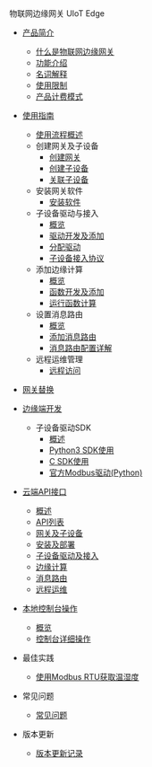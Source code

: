 <div class="sidebar_title icon__iotedge">物联网边缘网关 UIoT Edge</div>

- [产品简介](/uiot-edge/introduce/README.md)  
  - [什么是物联网边缘网关](/uiot-edge/introduce/iot_edge_introduce.md)
  - [功能介绍](/uiot-edge/introduce/functions.md)
  - [名词解释](/uiot-edge/introduce/glossary.md)
  - [使用限制](/uiot-edge/introduce/limits.md)
  - [产品计费模式](/uiot-edge/introduce/price.md)
  
- [使用指南](/uiot-edge/user_guide/README.md)
  - [使用流程概述](/uiot-edge/user_guide/overview.md)
  - 创建网关及子设备
    - [创建网关](/uiot-edge/user_guide/edge_subdevice/create_edge.md)
    - [创建子设备](/uiot-edge/user_guide/edge_subdevice/create_subdevice.md)
    - [关联子设备](/uiot-edge/user_guide/edge_subdevice/subdevice_bind.md)
  - 安装网关软件
    - [安装软件](/uiot-edge/user_guide/install/runtime_install.md)
  - 子设备驱动与接入
    - [概览](/uiot-edge/user_guide/subdevice_driver_access/overview.md)
    - [驱动开发及添加](/uiot-edge/user_guide/subdevice_driver_access/driver_development.md)
    - [分配驱动](/uiot-edge/user_guide/subdevice_driver_access/driver_allocate.md)
    - [子设备接入协议](/uiot-edge/user_guide/subdevice_driver_access/subdev_access_protocol.md)
  - 添加边缘计算
    - [概览](/uiot-edge/user_guide/edge_computing/overview.md)
    - [函数开发及添加](/uiot-edge/user_guide/edge_computing/function_development.md)
    - [运行函数计算](/uiot-edge/user_guide/edge_computing/function_running.md) 
  - 设置消息路由
    - [概览](/uiot-edge/user_guide/message_route/overview.md)
    - [添加消息路由](/uiot-edge/user_guide/message_route/add_msg_route.md)
    - [消息路由配置详解](/uiot-edge/user_guide/message_route/route_config_detail.md) 
  - 远程运维管理
    - [远程访问](/uiot-edge/user_guide/remote_maintaince/remote_access.md)
-  [网关替换](/uiot-edge/user_guide/getway_replace.md)
  

- [边缘端开发](/uiot-edge/edge_development/README.md)
  - 子设备驱动SDK  
    - [概述](/uiot-edge/edge_development/subdev_driver_SDK/overview.md) 
    - [Python3 SDK使用](/uiot-edge/edge_development/subdev_driver_SDK/python3_SDK_intro.md)
    - [C SDK使用](/uiot-edge/edge_development/subdev_driver_SDK/C_SDK_intro.md)
    - [官方Modbus驱动(Python)](/uiot-edge/edge_development/subdev_driver_SDK/offical_modbus_driver.md)
  
- [云端API接口](/uiot-edge/api_list/README.md)  
  - [概述](/uiot-edge/api_list/overview.md)
  - [API列表](/uiot-edge/api_list/api_list.md)
  - [网关及子设备](/uiot-edge/api_list/gateway_subdevice.md)
  - [安装及部署](/uiot-edge/api_list/install_deploy.md)
  - [子设备驱动及接入](/uiot-edge/api_list/subdev_driver_access.md)
  - [边缘计算](/uiot-edge/api_list/edge_computing.md)
  - [消息路由](/uiot-edge/api_list/message_route.md)
  - [远程运维](/uiot-edge/api_list/remote_maintaince.md)
  
- [本地控制台操作](/uiot-edge/local_console/README.md)
  - [概览](/uiot-edge/local_console/overview.md)
  - [控制台详细操作](/uiot-edge/local_console/console_opration_detail.md)

- 最佳实践 
  - [使用Modbus RTU获取温湿度](/uiot-edge/best_practices/get_temp_humi_with_offical_modbus.md)
  
- 常见问题
  - [常见问题](/uiot-edge/faq/faq.md)

- 版本更新
  - [版本更新记录](/uiot-edge/version_notes/version_notes.md)




